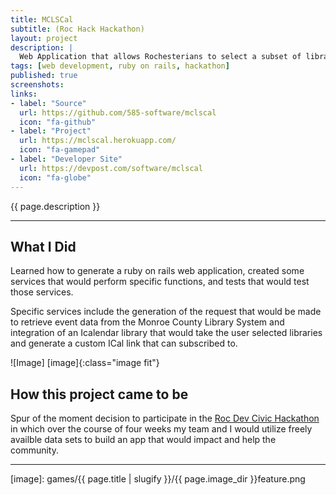 ```yaml
---
title: MCLSCal
subtitle: (Roc Hack Hackathon)
layout: project
description: |
  Web Application that allows Rochesterians to select a subset of libraries closest to them in the Monroe County Library System and generate an ical that can be subscribed to. The events the libraries have posted are added to the user's personal calendars.
tags: [web development, ruby on rails, hackathon]
published: true
screenshots:
links:
- label: "Source"
  url: https://github.com/585-software/mclscal 
  icon: "fa-github"
- label: "Project"
  url: https://mclscal.herokuapp.com/
  icon: "fa-gamepad"
- label: "Developer Site"
  url: https://devpost.com/software/mclscal
  icon: "fa-globe"
---
```


<!-- Description -->
{{ page.description }}

---

## What I Did

Learned how to generate a ruby on rails web application, created some services that would perform specific functions, and tests that would test those services. 

Specific services include the generation of the request that would be made to retrieve event data from the Monroe County Library System and integration of an Icalendar library that would take the user selected libraries and generate a custom ICal link that can subscribed to. 


![Image] [image]{:class="image fit"}

<!--excerpt_end-->

## How this project came to be

Spur of the moment decision to participate in the [Roc Dev Civic Hackathon] in which over the course of four weeks my team and I would utilize freely availble data sets to build an app that would impact and help the community. 


---


[image]: games/{{ page.title | slugify }}/{{ page.image_dir }}feature.png

[Roc Dev Civic Hackathon]: https://roc-hacks.devpost.com/